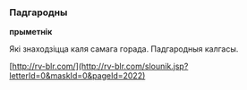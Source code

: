 ### Падгародны
**прыметнік**

Які знаходзіцца каля самага горада. Падгародныя калгасы.

<a rel="author">[http://rv-blr.com/](http://rv-blr.com/slounik.jsp?letterId=0&maskId=0&pageId=2022)</a>
